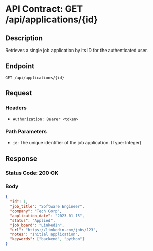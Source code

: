# API Contract: GET /api/applications/{id}

## Description
Retrieves a single job application by its ID for the authenticated user.

## Endpoint
`GET /api/applications/{id}`

## Request
### Headers
- `Authorization: Bearer <token>`

### Path Parameters
- `id`: The unique identifier of the job application. (Type: Integer)

## Response
### Status Code: 200 OK
### Body
```json
{
  "id": 1,
  "job_title": "Software Engineer",
  "company": "Tech Corp",
  "application_date": "2023-01-15",
  "status": "Applied",
  "job_board": "LinkedIn",
  "url": "https://linkedin.com/jobs/123",
  "notes": "Initial application",
  "keywords": ["backend", "python"]
}